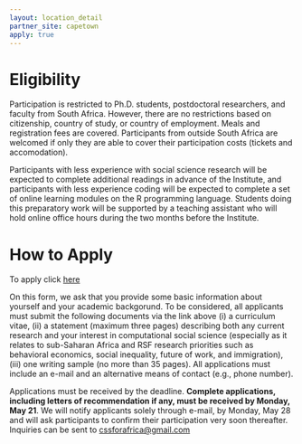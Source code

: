 ```yaml
---
layout: location_detail
partner_site: capetown
apply: true
---
```


# Eligibility

Participation is restricted to Ph.D. students, postdoctoral researchers, and faculty from South Africa. However, there are no restrictions based on citizenship, country of study, or country of employment. Meals and registration fees are covered. Participants from outside South Africa are welcomed if only they are able to cover their participation costs (tickets and accomodation).


Participants with less experience with social science research will be expected to complete additional readings in advance of the Institute, and participants with less experience coding will be expected to complete a set of online learning modules on the R programming language.  Students doing this preparatory work will be supported by a teaching assistant who will hold online office hours during the two months before the Institute.

# How to Apply

To apply click [here](https://goo.gl/forms/RkRgDhOcXc59h8U63)


On this form, we ask that you provide some basic information about yourself and your academic backgorund. To be considered, all applicants must submit the following documents via the link above (i) a curriculum vitae, (ii) a statement (maximum three pages) describing both any current research and your interest in computational social science (especially as it relates to sub-Saharan Africa and RSF research priorities such as behavioral economics, social inequality, future of work, and immigration), (iii) one writing sample (no more than 35 pages). All applications must include an e-mail and an alternative means of contact (e.g., phone number). 


Applications must be received by the deadline. **Complete applications, including letters of recommendation if any, must be received by Monday, May 21**.  We will notify applicants solely through e-mail, by Monday, May 28 and will ask participants to confirm their participation very soon thereafter. Inquiries can be sent to [cssforafrica@gmail.com](maito:cssforafrica@gmail.com)

